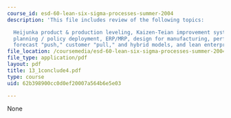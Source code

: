 ```yaml
---
course_id: esd-60-lean-six-sigma-processes-summer-2004
description: 'This file includes review of the following topics:

  Heijunka product & production leveling, Kaizen-Teian improvement systems, Hoshin
  planning / policy deployment, ERP/MRP, design for manufacturing, performance metrics,
  forecast "push," customer "pull," and hybrid models, and lean enterprise alignment.'
file_location: /coursemedia/esd-60-lean-six-sigma-processes-summer-2004/62b398900cc0d0ef20007a564b6e5e03_13_1conclude4.pdf
file_type: application/pdf
layout: pdf
title: 13_1conclude4.pdf
type: course
uid: 62b398900cc0d0ef20007a564b6e5e03

---
```

None